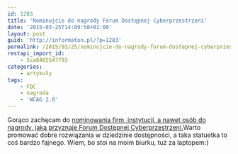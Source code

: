 ```yaml
---
id: 1283
title: 'Nominujcie do nagrody Forum Dostępnej Cyberprzestrzeni'
date: '2015-03-25T14:09:58+01:00'
layout: post
guid: 'http://informaton.pl/?p=1283'
permalink: /2015/03/25/nominujcie-do-nagrody-forum-dostepnej-cyberprzestrzeni/
restapi_import_id:
    - 5ca8405547793
categories:
    - artykuły
tags:
    - FDC
    - nagroda
    - 'WCAG 2.0'
---
```


Gorąco zachęcam do [nominowania firm, instytucji, a nawet osób do nagrody, jaką przyznaje Forum Dostępnej Cyberprzestrzeni.](http://www.fdc.org.pl/zaproszenie-udzialu-konkursie-otwarta-cyberprzestrzen-2015/)Warto promować dobre rozwiązania w dziedzinie dostępności, a taka statuetka to coś bardzo fajnego. Wiem, bo stoi na moim biurku, tuż za laptopem:)